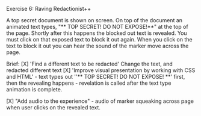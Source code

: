 Exercise 6: Raving Redactionist++

A top secret document is shown on screen. On top of the document an animated text types, "** TOP SECRET! DO NOT EXPOSE!**" at the top of the page. Shortly after this happens the blocked out text is revealed. You must click on that exposed text to block it out again. When you click on the text to block it out you can hear the sound of the marker move across the page.

Brief:
[X] 'Find a different text to be redacted' Change the text, and redacted different text
[X] 'Improve visual presentation by working with CSS and HTML' - text types out ''** TOP SECRET! DO NOT EXPOSE! **' first, then the revealing happens - revelation is called after the text type animation is complete.

[X] "Add audio to the experience" - audio of marker squeaking across page when user clicks on the revealed text.

